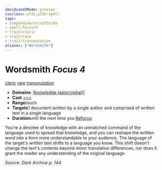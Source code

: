 ```yaml
---
obsidianUIMode: preview
cssclass: pf2e,pf2e-spell
tags:
- compendium/src/pf2e/da
- spell/focus/4
- trait/cleric
- trait/rare
- trait/transmutation
aliases: ["Wordsmith"]
---
```

# Wordsmith *Focus 4*   
[cleric](../../rules/traits/cleric.md)  [rare](../../rules/traits/rare.md)  [transmutation](../../rules/traits/transmutation.md)  

- **Domains**: [[knowledge (apocryphal)](../setting/domains.md#Knowledge%20(apocryphal))]
- **Cast** [>>>](../../rules/core-rulebook/chapter-9-playing-the-game.md#Actions "Three-Action") 
- **Range**touch
- **Targets**1 document written by a single author and comprised of written text in a single language
- **Duration**until the next time you [Refocus](../../rules/actions/refocus.md)

You're a devotee of knowledge with an unmatched command of the language used to spread that knowledge, and you can reshape the written word into a form more understandable to your audience. The language of the target's written text shifts to a language you know. This shift doesn't change the text's contents beyond minor translation differences, nor does it grant the reader any understanding of the original language.

*Source: Dark Archive p. 144*